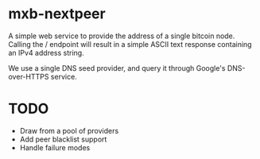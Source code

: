 # mxb-nextpeer

A simple web service to provide the address of a single bitcoin
node. Calling the / endpoint will result in a simple ASCII text
response containing an IPv4 address string.

We use a single DNS seed provider, and query it through Google's
DNS-over-HTTPS service.

# TODO

* Draw from a pool of providers
* Add peer blacklist support
* Handle failure modes

